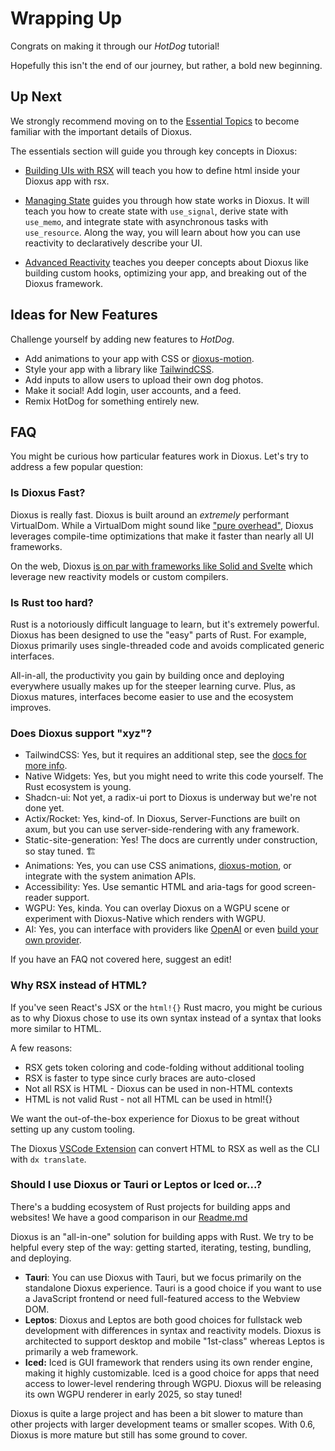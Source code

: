 # Wrapping Up

Congrats on making it through our *HotDog* tutorial!

Hopefully this isn't the end of our journey, but rather, a bold new beginning.

## Up Next

We strongly recommend moving on to the [Essential Topics](../essentials/index.md) to become familiar with the important details of Dioxus.

The essentials section will guide you through key concepts in Dioxus:

- [Building UIs with RSX](../essentials/ui/index.md) will teach you how to define html inside your Dioxus app with rsx.

- [Managing State](../essentials/basics/index.md) guides you through how state works in Dioxus. It will teach you how to create state with `use_signal`, derive state with `use_memo`, and integrate state with asynchronous tasks with `use_resource`. Along the way, you will learn about how you can use reactivity to declaratively describe your UI.

- [Advanced Reactivity](../essentials/advanced/index.md) teaches you deeper concepts about Dioxus like building custom hooks, optimizing your app, and breaking out of the Dioxus framework.

## Ideas for New Features

Challenge yourself by adding new features to *HotDog*.

- Add animations to your app with CSS or [dioxus-motion](https://github.com/wheregmis/dioxus-motion).
- Style your app with a library like [TailwindCSS](http://tailwindcss.com).
- Add inputs to allow users to upload their own dog photos.
- Make it social! Add login, user accounts, and a feed.
- Remix HotDog for something entirely new.


## FAQ

You might be curious how particular features work in Dioxus. Let's try to address a few popular question:

### Is Dioxus Fast?

Dioxus is really fast. Dioxus is built around an *extremely* performant VirtualDom. While a VirtualDom might sound like ["pure overhead"](https://svelte.dev/blog/virtual-dom-is-pure-overhead), Dioxus leverages compile-time optimizations that make it faster than nearly all UI frameworks.

On the web, Dioxus [is on par with frameworks like Solid and Svelte](https://krausest.github.io/js-framework-benchmark/2023/table_chrome_120.0.6099.62.html) which leverage new reactivity models or custom compilers.

### Is Rust too hard?

Rust is a notoriously difficult language to learn, but it's extremely powerful. Dioxus has been designed to use the "easy" parts of Rust. For example, Dioxus primarily uses single-threaded code and avoids complicated generic interfaces.

All-in-all, the productivity you gain by building once and deploying everywhere usually makes up for the steeper learning curve. Plus, as Dioxus matures, interfaces become easier to use and the ecosystem improves.

### Does Dioxus support "xyz"?

- TailwindCSS: Yes, but it requires an additional step, see the [docs for more info](../guides/utilities/tailwind.md).
- Native Widgets: Yes, but you might need to write this code yourself. The Rust ecosystem is young.
- Shadcn-ui: Not yet, a radix-ui port to Dioxus is underway but we're not done yet.
- Actix/Rocket: Yes, kind-of. In Dioxus, Server-Functions are built on axum, but you can use server-side-rendering with any framework.
- Static-site-generation: Yes! The docs are currently under construction, so stay tuned. 🏗️
- Animations: Yes, you can use CSS animations, [dioxus-motion](https://github.com/wheregmis/dioxus-motion), or integrate with the system animation APIs.
- Accessibility: Yes. Use semantic HTML and aria-tags for good screen-reader support.
- WGPU: Yes, kinda. You can overlay Dioxus on a WGPU scene or experiment with Dioxus-Native which renders with WGPU.
- AI: Yes, you can interface with providers like [OpenAI](https://crates.io/crates/openai-api-rs) or even [build your own provider](https://github.com/DioxusLabs/dioxus-ai).

If you have an FAQ not covered here, suggest an edit!

### Why RSX instead of HTML?

If you've seen React's JSX or the `html!{}` Rust macro, you might be curious as to why Dioxus chose to use its own syntax instead of a syntax that looks more similar to HTML.

A few reasons:

- RSX gets token coloring and code-folding without additional tooling
- RSX is faster to type since curly braces are auto-closed
- Not all RSX is HTML - Dioxus can be used in non-HTML contexts
- HTML is not valid Rust - not all HTML can be used in html!{}

We want the out-of-the-box experience for Dioxus to be great without setting up any custom tooling.

The Dioxus [VSCode Extension](http://marketplace.visualstudio.com/items?itemName=DioxusLabs.dioxus) can convert HTML to RSX as well as the CLI with `dx translate`.

### Should I use Dioxus or Tauri or Leptos or Iced or...?

There's a budding ecosystem of Rust projects for building apps and websites! We have a good comparison in our [Readme.md](https://github.com/DioxusLabs/dioxus#dioxus-vs-other-frameworks)

Dioxus is an "all-in-one" solution for building apps with Rust. We try to be helpful every step of the way: getting started, iterating, testing, bundling, and deploying.

- **Tauri**: You can use Dioxus with Tauri, but we focus primarily on the standalone Dioxus experience. Tauri is a good choice if you want to use a JavaScript frontend or need full-featured access to the Webview DOM.
- **Leptos**: Dioxus and Leptos are both good choices for fullstack web development with differences in syntax and reactivity models. Dioxus is architected to support desktop and mobile "1st-class" whereas Leptos is primarily a web framework.
- **Iced:** Iced is GUI framework that renders using its own render engine, making it highly customizable. Iced is a good choice for apps that need access to lower-level rendering through WGPU. Dioxus will be releasing its own WGPU renderer in early 2025, so stay tuned!

Dioxus is quite a large project and has been a bit slower to mature than other projects with larger development teams or smaller scopes. With 0.6, Dioxus is more mature but still has some ground to cover.
